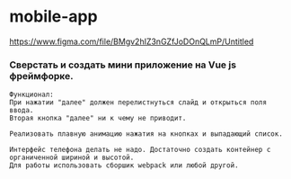 # mobile-app

https://www.figma.com/file/BMgv2hIZ3nGZfJoDOnQLmP/Untitled

### Сверстать и создать мини приложение на Vue js фреймфорке.

```
Функционал:
При нажатии "далее" должен перелистнуться слайд и открыться поля ввода.   
Вторая кнопка "далее" ни к чему не приводит.

Реализовать плавную анимацию нажатия на кнопках и выпадающий список.

Интерфейс телефона делать не надо. Достаточно создать контейнер с органиченной шириной и высотой.
Для работы использовать сборшик webpack или любой другой.
```
